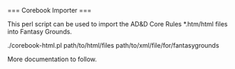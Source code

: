 === Corebook Importer ===

This perl script can be used to import the AD&D Core Rules *.htm/html files into Fantasy Grounds.

./corebook-html.pl path/to/html/files path/to/xml/file/for/fantasygrounds

More documentation to follow.
